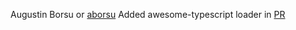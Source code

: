 Augustin Borsu or [aborsu](https://github.com/aborsu) Added awesome-typescript loader in [PR](https://github.com/theodesp/neutrino-preset-typescript/pull/1)
 
